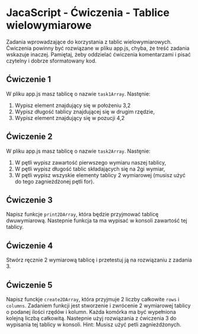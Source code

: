 # JacaScript - Ćwiczenia - Tablice wielowymiarowe

Zadania wprowadzające do korzystania z tablic wielowymiarowych.
Ćwiczenia powinny być rozwiązane w pliku app.js, chyba, że treść zadania wskazuje inaczej.
Pamiętaj, żeby oddzielać ćwiczenia komentarzami i pisać czytelny i dobrze sformatowany kod.

## Ćwiczenie 1
W pliku app.js masz tablicę o nazwie ```task1Array```. Nastęnie:
  1. Wypisz element znajdujący się w położeniu 3,2
  2. Wypisz długość tablicy znajdującej się w drugim rzędzie,
  3. Wypisz element znajdujący się w pozucji 4,2

## Ćwiczenie 2
W pliku app.js masz tablicę o nazwie ```task2Array```. Nastęnie:
  1. W pętli wypisz zawartość pierwszego wymiaru naszej tablicy,
  2. W pętli wypisz długość tablic składających się na 2gi wymiar,
  3. W pętli wypisz wszyskie elementy tablicy 2 wymiarowej (musisz użyć do tego zagnieżdżonej pętli for).

## Ćwiczenie 3
Napisz funkcje ```print2DArray```, która będzie przyjmować tablicę dwuwymiarową. Nastepnie funkcja ta ma wypisać w konsoli zawartość tej tablicy.

## Ćwiczenie 4
Stwórz ręcznie 2 wymiarową tablicę i przetestuj ją na rozwiązaniu z zadania 3.

## Ćwiczenie 5
Napisz funckje ```create2DArray```, która przyjmuje 2 liczby całkowite ```rows``` i ```columns```. Zadaniem funkcji jest stworzenie i zwrócenie 2 wymiarowej tablicy o podanej ilości rzędów i kolumn. Każda komórka ma być wypełniona kolejną liczbą całkowitą. Nastepnie użyj rozwiązania z ćwiczenia 3 do wypisania tej tablicy w konsoli.
Hint: Musisz użyć petli zagnieżdżonych.
